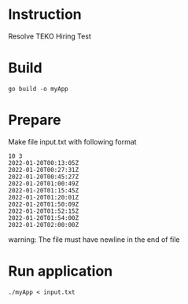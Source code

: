 # Instruction

Resolve TEKO Hiring Test 

# Build
```
go build -o myApp
```

# Prepare

Make file input.txt with following format

```
10 3
2022-01-20T00:13:05Z
2022-01-20T00:27:31Z
2022-01-20T00:45:27Z
2022-01-20T01:00:49Z
2022-01-20T01:15:45Z
2022-01-20T01:20:01Z
2022-01-20T01:50:09Z
2022-01-20T01:52:15Z
2022-01-20T01:54:00Z
2022-01-20T02:00:00Z

```
warning: The file must have newline in the end of file

# Run application

```
./myApp < input.txt
```